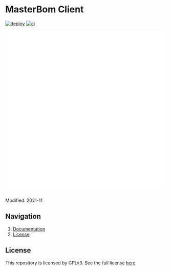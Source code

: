 # MasterBom Client
[![deploy](https://github.com/Masterbomb/client/actions/workflows/image.yml/badge.svg)](https://github.com/Masterbomb/client/actions/workflows/image.yml)
[![ci](https://github.com/Masterbomb/client/actions/workflows/ci.yaml/badge.svg)](https://github.com/Masterbomb/client/actions/workflows/ci.yaml)
<p align="center">
  <img src="/docs/img/MB.png"></img>
</p>

Modified: 2021-11

## Navigation
1. [Documentation](./docs/README.md)
2. [License](#license) 

## License
This repository is licensed by GPLv3. See the full license [here](LICENSE)